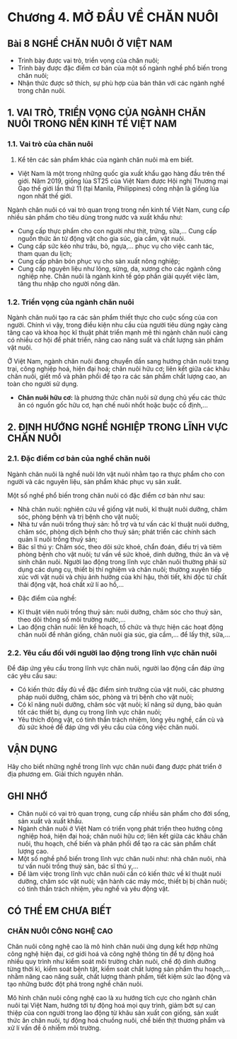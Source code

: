 # Chương 4. MỞ ĐẦU VỀ CHĂN NUÔI

## Bài 8 NGHỀ CHĂN NUÔI Ở VIỆT NAM

- Trình bày được vai trò, triển vọng của chăn nuôi;
- Trình bày được đặc điểm cơ bản của một số ngành nghề phổ biến trong chăn nuôi;
- Nhận thức được sở thích, sự phù hợp của bản thân với các ngành nghề trong chăn nuôi.

## 1. VAI TRÒ, TRIỂN VỌNG CỦA NGÀNH CHĂN NUÔI TRONG NỀN KINH TẾ VIỆT NAM

### 1.1. Vai trò của chăn nuôi

1. Kể tên các sản phẩm khác của ngành chăn nuôi mà em biết.

+ Việt Nam là một trong những quốc gia xuất khẩu gạo hàng đầu trên thế giới. Năm 2019, giống lúa ST25 của Việt Nam được Hội nghị Thương mại Gạo thế giới lần thứ 11 (tại Manila, Philippines) công nhận là giống lúa ngon nhất thế giới.

Ngành chăn nuôi có vai trò quan trọng trong nền kinh tế Việt Nam, cung cấp nhiều sản phẩm cho tiêu dùng trong nước và xuất khẩu như:
- Cung cấp thực phẩm cho con người như thịt, trứng, sữa,... Cung cấp nguồn thức ăn từ động vật cho gia súc, gia cầm, vật nuôi.
- Cung cấp sức kéo như trâu, bò, ngựa,... phục vụ cho việc canh tác, tham quan du lịch;
- Cung cấp phân bón phục vụ cho sản xuất nông nghiệp;
- Cung cấp nguyên liệu như lông, sừng, da, xương cho các ngành công nghiệp nhẹ.
Chăn nuôi là ngành kinh tế góp phần giải quyết việc làm, tăng thu nhập cho người nông dân.

### 1.2. Triển vọng của ngành chăn nuôi

Ngành chăn nuôi tạo ra các sản phẩm thiết thực cho cuộc sống của con người. Chính vì vậy, trong điều kiện nhu cầu của người tiêu dùng ngày càng tăng cao và khoa học kĩ thuật phát triển mạnh mẽ thì ngành chăn nuôi càng có nhiều cơ hội để phát triển, nâng cao năng suất và chất lượng sản phẩm vật nuôi.

Ở Việt Nam, ngành chăn nuôi đang chuyển dần sang hướng chăn nuôi trang trại, công nghiệp hoá, hiện đại hoá; chăn nuôi hữu cơ; liên kết giữa các khâu chăn nuôi, giết mổ và phân phối để tạo ra các sản phẩm chất lượng cao, an toàn cho người sử dụng.

+ **Chăn nuôi hữu cơ:** là phương thức chăn nuôi sử dụng chủ yếu các thức ăn có nguồn gốc hữu cơ, hạn chế nuôi nhốt hoặc buộc cố định,...

## 2. ĐỊNH HƯỚNG NGHỀ NGHIỆP TRONG LĨNH VỰC CHĂN NUÔI

### 2.1. Đặc điểm cơ bản của nghề chăn nuôi

Ngành chăn nuôi là nghề nuôi lớn vật nuôi nhằm tạo ra thực phẩm cho con người và các nguyên liệu, sản phẩm khác phục vụ sản xuất.

Một số nghề phổ biến trong chăn nuôi có đặc điểm cơ bản như sau:
- Nhà chăn nuôi: nghiên cứu về giống vật nuôi, kĩ thuật nuôi dưỡng, chăm sóc, phòng bệnh và trị bệnh cho vật nuôi;
- Nhà tư vấn nuôi trồng thuỷ sản: hỗ trợ và tư vấn các kĩ thuật nuôi dưỡng, chăm sóc, phòng dịch bệnh cho thuỷ sản; phát triển các chính sách quản lí nuôi trồng thuỷ sản;
- Bác sĩ thú y: Chăm sóc, theo dõi sức khoẻ, chẩn đoán, điều trị và tiêm phòng bệnh cho vật nuôi; tư vấn về sức khoẻ, dinh dưỡng, thức ăn và vệ sinh chăn nuôi.
Người lao động trong lĩnh vực chăn nuôi thường phải sử dụng các dụng cụ, thiết bị thí nghiệm và chăn nuôi; thường xuyên tiếp xúc với vật nuôi và chịu ảnh hưởng của khí hậu, thời tiết, khi độc từ chất thải động vật, hoá chất xử lí ao hồ,...

+ Đặc điểm của nghề:
- Kĩ thuật viên nuôi trồng thuỷ sản: nuôi dưỡng, chăm sóc cho thuỷ sản, theo dõi thông số môi trường nước,...
- Lao động chăn nuôi: lên kế hoạch, tổ chức và thực hiện các hoạt động chăn nuôi để nhân giống, chăn nuôi gia súc, gia cầm,... để lấy thịt, sữa,...

### 2.2. Yêu cầu đối với người lao động trong lĩnh vực chăn nuôi

Để đáp ứng yêu cầu trong lĩnh vực chăn nuôi, người lao động cần đáp ứng các yêu cầu sau:
- Có kiến thức đầy đủ về đặc điểm sinh trưởng của vật nuôi, các phương pháp nuôi dưỡng, chăm sóc, phòng và trị bệnh cho vật nuôi;
- Có kĩ năng nuôi dưỡng, chăm sóc vật nuôi; kĩ năng sử dụng, bảo quản tốt các thiết bị, dụng cụ trong lĩnh vực chăn nuôi;
- Yêu thích động vật, có tinh thần trách nhiệm, lòng yêu nghề, cần cù và đủ sức khoẻ để đáp ứng với yêu cầu của công việc chăn nuôi.

## VẬN DỤNG

Hãy cho biết những nghề trong lĩnh vực chăn nuôi đang được phát triển ở địa phương em. Giải thích nguyên nhân.

## GHI NHỚ

- Chăn nuôi có vai trò quan trọng, cung cấp nhiều sản phẩm cho đời sống, sản xuất và xuất khẩu.
- Ngành chăn nuôi ở Việt Nam có triển vọng phát triển theo hướng công nghiệp hoá, hiện đại hoá; chăn nuôi hữu cơ; liên kết giữa các khâu chăn nuôi, thu hoạch, chế biến và phân phối để tạo ra các sản phẩm chất lượng cao.
- Một số nghề phổ biến trong lĩnh vực chăn nuôi như: nhà chăn nuôi, nhà tư vấn nuôi trồng thuỷ sản, bác sĩ thú y,...
- Để làm việc trong lĩnh vực chăn nuôi cần có kiến thức về kĩ thuật nuôi dưỡng, chăm sóc vật nuôi; vận hành các máy móc, thiết bị bị chăn nuôi; có tinh thần trách nhiệm, yêu nghề và yêu động vật.

## CÓ THỂ EM CHƯA BIẾT

### CHĂN NUÔI CÔNG NGHỆ CAO

Chăn nuôi công nghệ cao là mô hình chăn nuôi ứng dụng kết hợp những công nghệ hiện đại, cơ giới hoá và công nghệ thông tin để tự động hoá nhiều quy trình như kiểm soát môi trường chăn nuôi, chế độ dinh dưỡng từng thời kì, kiểm soát bệnh tật, kiểm soát chất lượng sản phẩm thu hoạch,... nhằm nâng cao năng suất, chất lượng thành phẩm, tiết kiệm sức lao động và tạo những bước đột phá trong nghề chăn nuôi.

Mô hình chăn nuôi công nghệ cao là xu hướng tích cực cho ngành chăn nuôi tại Việt Nam, hướng tới tự động hoá mọi quy trình, giảm bớt sự can thiệp của con người trong lao động từ khâu sản xuất con giống, sản xuất thức ăn chăn nuôi, tự động hoá chuồng nuôi, chế biến thịt thương phẩm và xử lí vấn đề ô nhiễm môi trường.
